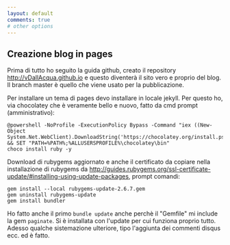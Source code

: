 ```yaml
---
layout: default
comments: true
# other options
---
```

## Creazione blog in pages

Prima di tutto ho seguito la guida github, creato il repository http://vDallAcqua.github.io e questo diventerà il sito vero e proprio del blog.
Il branch master è quello che viene usato per la pubblicazione.

Per installare un tema di pages devo installare in locale jekyll. Per questo ho, via chocolatey che è veramente bello e nuovo, fatto da cmd prompt (amministrativo):

```shell_session
@powershell -NoProfile -ExecutionPolicy Bypass -Command "iex ((New-Object System.Net.WebClient).DownloadString('https://chocolatey.org/install.ps1'))" && SET "PATH=%PATH%;%ALLUSERSPROFILE%\chocolatey\bin"
choco install ruby -y
```

Download di rubygems aggiornato e anche il certificato da copiare nella installazione di rubygems da http://guides.rubygems.org/ssl-certificate-update/#installing-using-update-packages, prompt comandi:

```shell_session
gem install --local rubygems-update-2.6.7.gem
gem uninstall rubygems-update
gem install bundler
```

Ho fatto anche il primo `bundle update` anche perchè il "Gemfile" mi include la gem `paginate`. Si è installata con l'update per cui funziona proprio tutto.
Adesso qualche sistemazione ulteriore, tipo l'aggiunta dei commenti disqus ecc. ed è fatto. 





